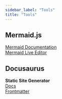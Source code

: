 ```yaml
---
sidebar_label: "Tools"
title: "Tools"
---
```


## Mermaid.js

[Mermaid Documentation](https://mermaid.js.org/intro/)  
[Mermaid Live Editor](https://mermaid.live/)

## Docusaurus
**Static Site Generator**  
[Docs](https://docusaurus.io/docs)  
[Frontmatter](https://docusaurus.io/docs/api/plugins/@docusaurus/plugin-content-docs#markdown-front-matter)
